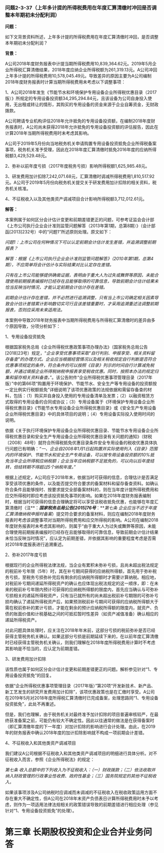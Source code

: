 ### 问题2-3-37（上年多计提的所得税费用在年度汇算清缴时冲回是否调整本年期初未分配利润）

**问题：**

如下文背景资料所述，上年多计提的所得税费用在年度汇算清缴时冲回，是否调整本年期初未分配利润？

**背景：**

A公司2018年度财务报表中计提当期所得税费用10,839,364.62元。2019年5月企业所得税汇算清缴结果，2018年度应纳企业所得税额为261,319.13元。A公司冲回上年多计提的所得税费用10,578,045.49元。导致差异的原因主要为A公司编制2018年度财务报表时计算当期所得税费用未考虑以下调整事项：

1、A公司2018年发生《节能节水和环境保护专用设备企业所得税优惠目录（2017版）》所规定的专用设备投资额34,295,294.84元，且该设备为公司自身投入使用，无出租或转让的情形，其购买的专用设备的资金来源于企业自筹资金，无财政拨款。

A公司聘请专业机构评估2018年允许抵免的专用设备投资额，在编制2018年度财务报表时，A公司尚未获得2018年允许抵免的专用设备投资额的评估报告，因此在计算2018年当期所得税费用时未考虑其影响。

A公司于2019年5月份向当地税务机关申请购置专用设备投资抵免企业所得税备案事项，税务机关准予受理，因此在2018年度汇算清缴时抵免2016年度的应纳所得税额3,429,529.48元。

2、弥补以前年度亏损（2017年度税务亏损）影响所得税额1,625,985.48元。

3、研发费用加计扣除7,242,071.68元，汇算清缴时调减所得税费用1,810,517.92元。A公司于2019年5月份向税务机关提交关于研发费用加计扣除的相关资料，税务机关核准。

4、不征税收入以及其他类资产调减项目合计影响所得税额3,712,012.61元。

**解答：**

本案例属于如何区分会计估计变更和前期差错更正的问题，可参考证监会会计部《上市公司执行企业会计准则监管问题解答（2013年第1期，总第8期）》（会计部函[2013]232号）中的“问题1”所述原则处理。原文如下：

*问题1：上市公司在何种情况下可以认定前期会计估计发生差错，并追溯调整前期报表？*

*解答：根据《上市公司执行企业会计准则监管问题解答》（2010年第1期，总第4期），不应简单将会计估计与实际结果对比认定存在差错。*

*只有在上市公司能够提供确凿证据，表明由于重大人为过失或舞弊等原因，未能合理使用前期报表编报时已经存在且能够取得的可靠信息，导致前期会计估计结果未恰当反映当时情况，才能认定前期会计估计存在差错。*

*前期会计估计存在差错，并不必然进行追溯调整，只有当上市公司确定相关因素导致会计估计差错累计影响数切实可行且该差错重要时，才采用追溯重述法调整前期报表，否则应采用未来适用法。*

本案例中导致2018年财务报表中当期所得税费用与所得税汇算清缴时的差异由多个原因导致，分项分析如下：

1、专用设备投资抵免

根据国家税务总局《企业所得税优惠政策事项办理办法》（国家税务总局公告[2018]23号）规定，“*企业享受优惠事项采取“自行判别、申报享受、相关资料留存备查”的办理方式。企业应当根据经营情况以及相关税收规定自行判断是否符合优惠事项规定的条件，符合条件的可以按照《目录》列示的时间自行计算减免税额，并通过填报企业所得税纳税申报表享受税收优惠。同时，按照本办法的规定归集和留存相关资料备查。*”。该公告附件“企业所得税优惠事项管理目录（2017年版）”中的第66项“购置用于环境保护、节能节水、安全生产等专用设备的投资额按一定比例实行税额抵免”详细说明了该项优惠政策的法规依据和需留存备查的材料，包括：（1）购买并自身投入使用的专用设备清单及发票；（2）以融资租赁方式取得的专用设备的合同或协议；（3）专用设备属于《环境保护专用设备企业所得税优惠目录》《节能节水专用设备企业所得税优惠目录》或《安全生产专用设备企业所得税优惠目录》中的具体项目的说明；（4）专用设备实际投入使用时间的说明。

依据《关于执行环境保护专用设备企业所得税优惠目录、节能节水专用设备企业所得税优惠目录和安全生产专用设备企业所得税优惠目录有关问题的通知》（财税〔2008〕48号）就符合所得税抵免优惠目录条件安全专用设备的税收优惠具体执行问题已有明确：*“一、企业自2008年1月1日起购置并实际使用列入《目录》范围内的环境保护、节能节水和安全生产专用设备，可以按专用设备投资额的10%抵免当年企业所得税应纳税额；企业当年应纳税额不足抵免的，可以向以后年度结转，但结转期不得超过5个纳税年度。”*

根据上述规定，A公司应于2018年末，依据当时可获得的信息，合理估计是否满足享受该项优惠的条件，以及能否提交符合要求的备案材料和留存备查资料。如确认符合条件且能够按时、按要求提交全部备案材料的，则在当年度计提所得税费用和应交所得税时即应考虑该投资抵免事项的影响。如果在2018年度财务报表编制时，根据当时可获得的信息合理确定将可以享受该税收抵免优惠，也能够在年度汇算清缴时（注**：***国家税务总局公告[2015]76号***：***第七条
企业应当不迟于年度汇算清缴纳税申报时备案*）提交符合要求的备案材料，则应在编制2018年度财务报表时考虑该调整事项对当期所得税费用和应交所得税的影响。A公司在编制2018年度财务报表时未考虑其影响的，则属于“由于重大人为过失或舞弊等原因，未能合理使用前期报表编报时已经存在且能够取得的可靠信息，导致前期会计估计结果未恰当反映当时情况”，应认定为前期差错，并依据其影响的重要程度考虑是否需对2018年度报表进行追溯重述。

2、弥补2017年度亏损

根据现行的企业所得税法律法规，当企业有累积未弥补亏损，且尚未超出税法规定的税前补亏年限（5年）时，其在补亏期间获得的应纳税所得额，首先用于弥补税务亏损，至税务亏损弥补完后有剩余的应纳税所得额时才需要计算纳税。相应地，对税前补亏期间递延所得税资产的确认也应体现出税法规定的这一顺序，即：在未来的税前补亏年限内预计可获得的应纳税所得额的限度内，首先应当确认与可弥补亏损相关的递延所得税资产，只有当已就所有的尚未超出税前补亏期限的可弥补亏损均确认了递延所得税资产后，如果预测税前补亏期间可获得的应纳税所得额大于需在税前弥补的累计亏损，才能在剩余的预计应纳税所得额的限度内，就资产、负债的账面价值和计税基础之间的可抵扣暂时性差异（如资产减值准备）确认相应的递延所得税资产。

对此问题具体处理时，应关注在2018年年末前，这部分亏损的税前弥补是否已经获得主管税务机关确认。如果这部分亏损是前期延续下来的，在以前年度汇算清缴时已经获得主管税务机关确认，则我们理解在2018年度所得税费用计算时不考虑其影响是不恰当的，应认定为前期差错。

3、研发费用加计扣除

该性质也属于如何区分会计估计变更和前期差错更正的问题。解析参见针对“1、专用设备投资抵免”的回复。

依据“企业所得税优惠事项管理目录（2017年版）”第20项“开发新技术、新产品、新工艺发生的研究开发费用加计扣除”，该项优惠政策也是在汇缴时享受。A公司在2019年5月对2018年度所得税汇算清缴时已完成备案，处理思路同“1、专用设备投资抵免”，此处不再重述。

但是，我们也理解，由于税务机关对最终准予加计扣除的项目普遍审核较严，在最终获准备案之前，可能仍有较大不确定性。因此以往通常的做法是在获得备案时（即汇算清缴年度的下一年度）对加计扣除的影响进行会计处理。由此，在2019年的财务报表中确认2018年度的加计扣除影响就不构成一项前期会计差错。

4、不征税收入和其他类资产调减项目

我们建议A公司根据不征税收入和其他类资产调减项目的明细进行具体分析。对不征税收入而言，参照《企业所得税法》的规定：

*第七条
收入总额中的下列收入为不征税收入：（一）财政拨款；（二）依法收取并纳入财政管理的行政事业性收费、政府性基金；（三）国务院规定的其他不征税收入。*

如果该事项涉及A公司纳税时应调减而未调减的不征税收入在税收政策运用方面不存在重大不确定性，但A公司在2018年末资产负债表日计算所得税费用时未予以考虑，则作为一项适用法律法规相关的政策错误导致的前期差错进行相应处理（参见针对“1、专用设备投资抵免”的处理）。

# 第三章 长期股权投资和企业合并业务问答